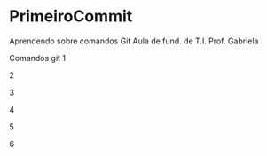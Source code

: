 # PrimeiroCommit
Aprendendo sobre comandos Git
Aula de fund. de T.I.
Prof. Gabriela

Comandos git
1


2


3


4


5


6

